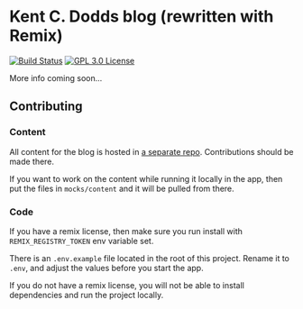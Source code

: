 # Kent C. Dodds blog (rewritten with Remix)

[![Build Status][build-badge]][build]
[![GPL 3.0 License][license-badge]][license]

More info coming soon...

## Contributing

### Content

All content for the blog is hosted in
[a separate repo](https://github.com/kentcdodds/kentcdodds.com). Contributions
should be made there.

If you want to work on the content while running it locally in the app, then put
the files in `mocks/content` and it will be pulled from there.

### Code

If you have a remix license, then make sure you run install with
`REMIX_REGISTRY_TOKEN` env variable set.

There is an `.env.example` file located in the root of this project. Rename it
to `.env`, and adjust the values before you start the app.

If you do not have a remix license, you will not be able to install dependencies
and run the project locally.

<!-- prettier-ignore-start -->
[build-badge]: https://img.shields.io/github/workflow/status/kentcdodds/elaborate/validate/main?logo=github&style=flat-square
[build]: https://github.com/kentcdodds/elaborate/actions?query=workflow%3Avalidate
[license-badge]: https://img.shields.io/badge/license-GPL%203.0%20License-blue.svg?style=flat-square
[license]: https://github.com/kentcdodds/react-fundamentals/blob/main/LICENSE
<!-- prettier-ignore-end -->
